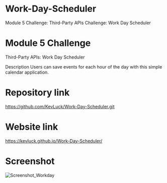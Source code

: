 # Work-Day-Scheduler
Module 5 Challenge: Third-Party APIs Challenge: Work Day Scheduler


# Module 5 Challenge
Third-Party APIs: Work Day Scheduler

Description
Users can save events for each hour of the day with this simple calendar application.

# Repository link
https://github.com/KevLuck/Work-Day-Scheduler.git


# Website link
https://kevluck.github.io/Work-Day-Scheduler/

# Screenshot

![Screenshot_Workday](https://user-images.githubusercontent.com/116979866/209581598-88732b26-e90a-49ff-a42f-ec82aad56bc3.png)

